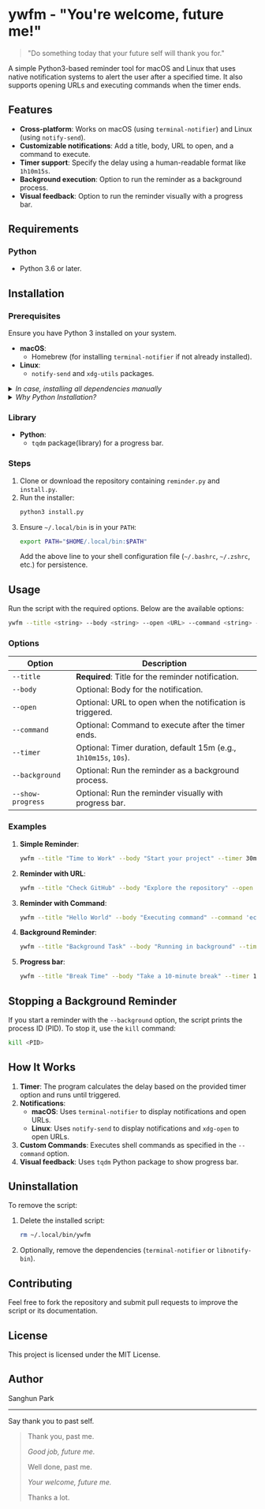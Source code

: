# ywfm - "You're welcome, future me!"

> "Do something today that your future self will thank you for."

A simple Python3-based reminder tool for macOS and Linux that uses native notification systems to alert the user after a specified time. It also supports opening URLs and executing commands when the timer ends.

## Features

- **Cross-platform**: Works on macOS (using `terminal-notifier`) and Linux (using `notify-send`).
- **Customizable notifications**: Add a title, body, URL to open, and a command to execute.
- **Timer support**: Specify the delay using a human-readable format like `1h10m15s`.
- **Background execution**: Option to run the reminder as a background process.
- **Visual feedback**: Option to run the reminder visually with a progress bar.

## Requirements

### Python

- Python 3.6 or later.

## Installation

### Prerequisites

Ensure you have Python 3 installed on your system.

- **macOS**:
  - Homebrew (for installing `terminal-notifier` if not already installed).
- **Linux**:
  - `notify-send` and `xdg-utils` packages.

<details>
  <summary><i>In case, installing all dependencies manually</i></summary>
    
### macOS

- [`terminal-notifier`](https://github.com/julienXX/terminal-notifier): Install via Homebrew:
  ```bash
  brew install terminal-notifier
  ```

### Linux

- `notify-send`: Install via your package manager:
  ```bash
  sudo apt install libnotify-bin  # For Ubuntu/Debian
  ```
- `xdg-utils`: For opening URLs:
  ```bash
  sudo apt install xdg-utils  # For Ubuntu/Debian
  ```
  </details>

<details>
   <summary><i>Why Python Installation?</i></summary>

- **Consistency**: Ensures Python is set up correctly and used as a single installation environment.
- **Cross-Platform**: Adapts easily to macOS and Linux without relying on shell commands.
- **Extensibility**: Easy to enhance for additional features like user-specific installations.
</details>

### Library

- **Python**:
  - `tqdm` package(library) for a progress bar.

### Steps

1. Clone or download the repository containing `reminder.py` and `install.py`.
2. Run the installer:
   ```bash
   python3 install.py
   ```
3. Ensure `~/.local/bin` is in your `PATH`:
   ```bash
   export PATH="$HOME/.local/bin:$PATH"
   ```
   Add the above line to your shell configuration file (`~/.bashrc`, `~/.zshrc`, etc.) for persistence.

## Usage

Run the script with the required options. Below are the available options:

```bash
ywfm --title <string> --body <string> --open <URL> --command <string> --timer <string> [--background] [--show-progress]
```

### Options

| Option            | Description                                                      |
| ----------------- | ---------------------------------------------------------------- |
| `--title`         | **Required**: Title for the reminder notification.               |
| `--body`          | Optional: Body for the notification.                             |
| `--open`          | Optional: URL to open when the notification is triggered.        |
| `--command`       | Optional: Command to execute after the timer ends.               |
| `--timer`         | Optional: Timer duration, default 15m (e.g., `1h10m15s`, `10s`). |
| `--background`    | Optional: Run the reminder as a background process.              |
| `--show-progress` | Optional: Run the reminder visually with progress bar.           |

### Examples

1. **Simple Reminder**:

   ```bash
   ywfm --title "Time to Work" --body "Start your project" --timer 30m
   ```

2. **Reminder with URL**:

   ```bash
   ywfm --title "Check GitHub" --body "Explore the repository" --open "https://github.com" --timer 10s
   ```

3. **Reminder with Command**:

   ```bash
   ywfm --title "Hello World" --body "Executing command" --command 'echo "Hello, World!"' --timer 1m
   ```

4. **Background Reminder**:

   ```bash
   ywfm --title "Background Task" --body "Running in background" --timer 2h --background
   ```

5. **Progress bar**:

   ```bash
   ywfm --title "Break Time" --body "Take a 10-minute break" --timer 10m --show-progress
   ```

## Stopping a Background Reminder

If you start a reminder with the `--background` option, the script prints the process ID (PID). To stop it, use the `kill` command:

```bash
kill <PID>
```

## How It Works

1. **Timer**: The program calculates the delay based on the provided timer option and runs until triggered.
2. **Notifications**:
   - **macOS**: Uses `terminal-notifier` to display notifications and open URLs.
   - **Linux**: Uses `notify-send` to display notifications and `xdg-open` to open URLs.
3. **Custom Commands**: Executes shell commands as specified in the `--command` option.
4. **Visual feedback**: Uses `tqdm` Python package to show progress bar.

## Uninstallation

To remove the script:

1. Delete the installed script:

   ```bash
   rm ~/.local/bin/ywfm
   ```

2. Optionally, remove the dependencies (`terminal-notifier` or `libnotify-bin`).

## Contributing

Feel free to fork the repository and submit pull requests to improve the script or its documentation.

## License

This project is licensed under the MIT License.

## Author

Sanghun Park

---

Say thank you to past self.

> Thank you, past me.
>
> _Good job, future me._
>
> Well done, past me.
>
> _Your welcome, future me._
>
> Thanks a lot.

